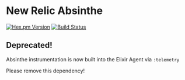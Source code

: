 # New Relic Absinthe

[![Hex.pm Version](https://img.shields.io/hexpm/v/new_relic_absinthe.svg)](https://hex.pm/packages/new_relic_absinthe)
[![Build Status](https://travis-ci.org/binaryseed/new_relic_absinthe.svg?branch=master)](https://travis-ci.org/binaryseed/new_relic_absinthe)

## Deprecated!

Absinthe instrumentation is now built into the Elixir Agent via `:telemetry`

Please remove this dependency!
